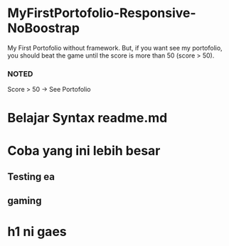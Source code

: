 # MyFirstPortofolio-Responsive-NoBoostrap
My First Portofolio without framework. But, if you want see my portofolio, you should beat the game until the score is more than 50 (score > 50).

### NOTED
Score > 50 -> See Portofolio


# Belajar Syntax readme.md

Coba yang ini lebih besar
=
Testing ea
-----------
<h2> gaming </h2>
<h1> h1 ni gaes </h1>
